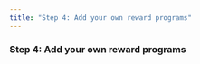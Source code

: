 ```yaml
---
title: "Step 4: Add your own reward programs"
---
```


### Step 4: Add your own reward programs

<VeGHO20RewardProgram />
